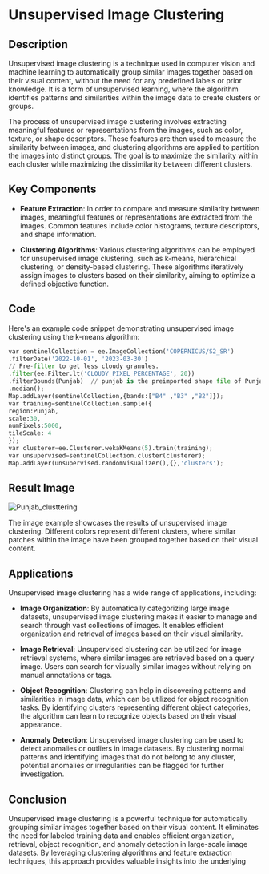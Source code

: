 

# Unsupervised Image Clustering

## Description
Unsupervised image clustering is a technique used in computer vision and machine learning to automatically group similar images together based on their visual content, without the need for any predefined labels or prior knowledge. It is a form of unsupervised learning, where the algorithm identifies patterns and similarities within the image data to create clusters or groups.

The process of unsupervised image clustering involves extracting meaningful features or representations from the images, such as color, texture, or shape descriptors. These features are then used to measure the similarity between images, and clustering algorithms are applied to partition the images into distinct groups. The goal is to maximize the similarity within each cluster while maximizing the dissimilarity between different clusters.

## Key Components

- **Feature Extraction**: In order to compare and measure similarity between images, meaningful features or representations are extracted from the images. Common features include color histograms, texture descriptors, and shape information.

- **Clustering Algorithms**: Various clustering algorithms can be employed for unsupervised image clustering, such as k-means, hierarchical clustering, or density-based clustering. These algorithms iteratively assign images to clusters based on their similarity, aiming to optimize a defined objective function.

## Code 

Here's an example code snippet demonstrating unsupervised image clustering using the k-means algorithm:

```python
var sentinelCollection = ee.ImageCollection('COPERNICUS/S2_SR')
.filterDate('2022-10-01', '2023-03-30')
// Pre-filter to get less cloudy granules.
.filter(ee.Filter.lt('CLOUDY_PIXEL_PERCENTAGE', 20))
.filterBounds(Punjab)  // punjab is the preimported shape file of Punjab
.median();
Map.addLayer(sentinelCollection,{bands:["B4" ,"B3" ,"B2"]});
var training=sentinelCollection.sample({
region:Punjab,
scale:30,
numPixels:5000,
tileScale: 4
});
var clusterer=ee.Clusterer.wekaKMeans(5).train(training);
var unsupervised=sentinelCollection.cluster(clusterer);
Map.addLayer(unsupervised.randomVisualizer(),{},'clusters');
```

## Result Image


![Punjab_clusttering](https://github.com/RahulKumar-007/Remote-Sensing-and-Satellite-imagery/assets/117337265/9dc881b1-0934-4f22-89e7-56e1fa600e88)

The image example showcases the results of unsupervised image clustering. Different colors represent different clusters, where similar patches within the image have been grouped together based on their visual content.

## Applications

Unsupervised image clustering has a wide range of applications, including:

- **Image Organization**: By automatically categorizing large image datasets, unsupervised image clustering makes it easier to manage and search through vast collections of images. It enables efficient organization and retrieval of images based on their visual similarity.

- **Image Retrieval**: Unsupervised clustering can be utilized for image retrieval systems, where similar images are retrieved based on a query image. Users can search for visually similar images without relying on manual annotations or tags.

- **Object Recognition**: Clustering can help in discovering patterns and similarities in image data, which can be utilized for object recognition tasks. By identifying clusters representing different object categories, the algorithm can learn to recognize objects based on their visual appearance.

- **Anomaly Detection**: Unsupervised image clustering can be used to detect anomalies or outliers in image datasets. By clustering normal patterns and identifying images that do not belong to any cluster, potential anomalies or irregularities can be flagged for further investigation.

## Conclusion

Unsupervised image clustering is a powerful technique for automatically grouping similar images together based on their visual content. It eliminates the need for labeled training data and enables efficient organization, retrieval, object recognition, and anomaly detection in large-scale image datasets. By leveraging clustering algorithms and feature extraction techniques, this approach provides valuable insights into the underlying
